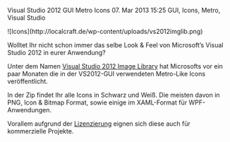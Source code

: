 Visual Studio 2012 GUI Metro Icons
07. Mar 2013 15:25
GUI, Icons, Metro, Visual Studio

<div class="pull-left">![Icons](http://localcraft.de/wp-content/uploads/vs2012imglib.png)</div>


Wolltet Ihr nicht schon immer das selbe Look & Feel von Microsoft’s Visual Studio 2012 in eurer Anwendung?

Unter dem Namen [Visual Studio 2012 Image Library](http://www.microsoft.com/en-us/download/details.aspx?id=35825) hat Microsofts vor ein paar Monaten die in der VS2012-GUI verwendeten Metro-Like Icons veröffentlicht.

In der Zip findet Ihr alle Icons in Schwarz und Weiß. Die meisten davon in PNG, Icon & Bitmap Format, sowie einige im XAML-Format für WPF-Anwendungen.

Vorallem aufgrund der [Lizenzierung](http://download.microsoft.com/download/0/6/0/0607D8EA-9BB7-440B-A36A-A24EB8C9C67E/Visual%20Studio%202012%20Image%20Library%20EULA.rtf) eignen sich diese auch für kommerzielle Projekte.
<div class="clearfix"></div>